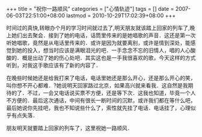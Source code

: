 +++
title = "祝你一路顺风"
categories = ["心情轨迹"]
tags = []
date = 2007-06-03T22:51:00+08:00
lastmod = 2010-10-29T17:02:39+08:00
+++



时间过的真快,转眼办个月的学习时间就过去了,明天朋友就该踏上回家的列车了,晚上她们出去聚会．接到了她的电话，话筒里传来的是她唱歌的声音．这还是第一次听她唱歌，竟然是从电话里传来的．或许是因为就要离别，或许是情到深处，能感觉到她的投入，想当时应该是满眼泪光的吧．一手念念不忘的旧情人，唱的人心酸酸的．概是出动了她的伤心处吧．其实这也是一手我很喜欢的歌，今天这样的方式听到，对我这手歌应该有了新的内容了．

在晚些时候她还是给我打来了电话，电话里她还是那么开心，还是那么开心的笑，叫你想不开心都难．?她说明天回家路过北京，如果高兴就来看我．这自然是我期待的了．不过，一会又电话说买票不方便，还是等下次．这我也知道，毕竟一个人不方便的．最后这次通话，中间有很长一断时间的沉默，或许我们都在等什么吧，最后她说你先挂吧，我也不知说些什么了，索性就先挂了电话．电话挂了，心理似乎有点失落．

朋友明天就要踏上回家的列车了，这里祝她一路顺风．